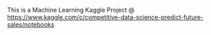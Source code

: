 This is a Machine Learning Kaggle Project @ https://www.kaggle.com/c/competitive-data-science-predict-future-sales/notebooks